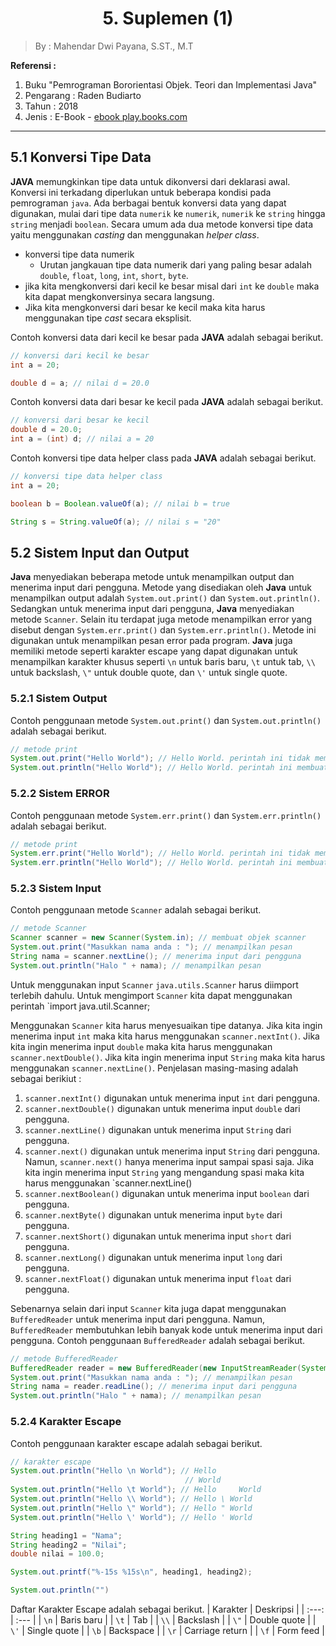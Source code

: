 <h1><center>5. Suplemen (1)</center></h1>

> By : Mahendar Dwi Payana, S.ST., M.T

**Referensi :**
1. Buku "Pemrograman Bororientasi Objek. Teori dan Implementasi Java"
2. Pengarang : Raden Budiarto
3. Tahun : 2018
4. Jenis : E-Book - [ebook play.books.com](https://play.google.com/books/reader?id=o_kdEAAAQBAJ&pg=GBS.PR8)

--- 

## 5.1 Konversi Tipe Data

**JAVA** memungkinkan tipe data untuk dikonversi dari deklarasi awal. Konversi ini terkadang diperlukan untuk beberapa kondisi pada pemrograman `java`. Ada berbagai bentuk konversi data yang dapat digunakan, mulai dari tipe data `numerik` ke `numerik`, `numerik` ke `string` hingga `string` menjadi `boolean`. Secara umum ada dua metode konversi tipe data yaitu menggunakan *casting* dan menggunakan *helper class*.

- konversi tipe data numerik
  - Urutan jangkauan tipe data numerik dari yang paling besar adalah `double`, `float`, `long`, `int`, `short`, `byte`.
- jika kita mengkonversi dari kecil ke besar misal dari `int` ke `double` maka kita dapat mengkonversinya secara langsung.
- Jika kita mengkonversi dari besar ke kecil maka kita harus menggunakan tipe *cast* secara eksplisit.

Contoh konversi data dari kecil ke besar pada **JAVA** adalah sebagai berikut.

```java
// konversi dari kecil ke besar
int a = 20;

double d = a; // nilai d = 20.0
```

Contoh konversi data dari besar ke kecil pada **JAVA** adalah sebagai berikut.

```java
// konversi dari besar ke kecil
double d = 20.0;
int a = (int) d; // nilai a = 20
```

Contoh konversi tipe data helper class pada **JAVA** adalah sebagai berikut.

```java
// konversi tipe data helper class
int a = 20;

boolean b = Boolean.valueOf(a); // nilai b = true

String s = String.valueOf(a); // nilai s = "20"

```

## 5.2 Sistem Input dan Output
**Java** menyediakan beberapa metode untuk menampilkan output dan menerima input dari pengguna. Metode yang disediakan oleh **Java** untuk menampilkan output adalah `System.out.print()` dan `System.out.println()`. Sedangkan untuk menerima input dari pengguna, **Java** menyediakan metode `Scanner`.
Selain itu terdapat juga metode menampilkan error yang disebut dengan `System.err.print()` dan `System.err.println()`. Metode ini digunakan untuk menampilkan pesan error pada program. 
**Java** juga memiliki metode seperti karakter escape yang dapat digunakan untuk menampilkan karakter khusus seperti `\n` untuk baris baru, `\t` untuk tab, `\\` untuk backslash, `\"` untuk double quote, dan `\'` untuk single quote.

### 5.2.1 Sistem Output
Contoh penggunaan metode `System.out.print()` dan `System.out.println()` adalah sebagai berikut.

```java
// metode print
System.out.print("Hello World"); // Hello World. perintah ini tidak membuat baris baru
System.out.println("Hello World"); // Hello World. perintah ini membuat baris baru
```

### 5.2.2 Sistem ERROR
Contoh penggunaan metode `System.err.print()` dan `System.err.println()` adalah sebagai berikut.

```java
// metode print
System.err.print("Hello World"); // Hello World. perintah ini tidak membuat baris baru
System.err.println("Hello World"); // Hello World. perintah ini membuat baris baru
```

### 5.2.3 Sistem Input

Contoh penggunaan metode `Scanner` adalah sebagai berikut.

```java
// metode Scanner
Scanner scanner = new Scanner(System.in); // membuat objek scanner
System.out.print("Masukkan nama anda : "); // menampilkan pesan
String nama = scanner.nextLine(); // menerima input dari pengguna
System.out.println("Halo " + nama); // menampilkan pesan
```
Untuk menggunakan input `Scanner` `java.utils.Scanner` harus diimport terlebih dahulu. Untuk mengimport `Scanner` kita dapat menggunakan perintah `import java.util.Scanner;

Menggunakan `Scanner` kita harus menyesuaikan tipe datanya. Jika kita ingin menerima input `int` maka kita harus menggunakan `scanner.nextInt()`. Jika kita ingin menerima input `double` maka kita harus menggunakan `scanner.nextDouble()`. Jika kita ingin menerima input `String` maka kita harus menggunakan `scanner.nextLine()`. Penjelasan masing-masing adalah sebagai berikiut :
1. `scanner.nextInt()` digunakan untuk menerima input `int` dari pengguna.
2. `scanner.nextDouble()` digunakan untuk menerima input `double` dari pengguna.
3. `scanner.nextLine()` digunakan untuk menerima input `String` dari pengguna.
4. `scanner.next()` digunakan untuk menerima input `String` dari pengguna. Namun, `scanner.next()` hanya menerima input sampai spasi saja. Jika kita ingin menerima input `String` yang mengandung spasi maka kita harus menggunakan `scanner.nextLine()
5. `scanner.nextBoolean()` digunakan untuk menerima input `boolean` dari pengguna.
6. `scanner.nextByte()` digunakan untuk menerima input `byte` dari pengguna.
7. `scanner.nextShort()` digunakan untuk menerima input `short` dari pengguna.
8. `scanner.nextLong()` digunakan untuk menerima input `long` dari pengguna.
9. `scanner.nextFloat()` digunakan untuk menerima input `float` dari pengguna.


Sebenarnya selain dari input `Scanner` kita juga dapat menggunakan `BufferedReader` untuk menerima input dari pengguna. Namun, `BufferedReader` membutuhkan lebih banyak kode untuk menerima input dari pengguna. Contoh penggunaan `BufferedReader` adalah sebagai berikut.

```java
// metode BufferedReader
BufferedReader reader = new BufferedReader(new InputStreamReader(System.in)); // membuat objek BufferedReader
System.out.print("Masukkan nama anda : "); // menampilkan pesan
String nama = reader.readLine(); // menerima input dari pengguna
System.out.println("Halo " + nama); // menampilkan pesan
```


### 5.2.4 Karakter Escape

Contoh penggunaan karakter escape adalah sebagai berikut.

```java
// karakter escape
System.out.println("Hello \n World"); // Hello
                                       // World
System.out.println("Hello \t World"); // Hello     World
System.out.println("Hello \\ World"); // Hello \ World
System.out.println("Hello \" World"); // Hello " World
System.out.println("Hello \' World"); // Hello ' World
```

```java
String heading1 = "Nama";
String heading2 = "Nilai";
double nilai = 100.0;

System.out.printf("%-15s %15s\n", heading1, heading2);

System.out.println("")
```
Daftar Karakter Escape adalah sebagai berikut.
| Karakter | Deskripsi |
| :---: | :--- |
| `\n` | Baris baru |
| `\t` | Tab |
| `\\` | Backslash |
| `\"` | Double quote |
| `\'` | Single quote |
| `\b` | Backspace |
| `\r` | Carriage return |
| `\f` | Form feed |




